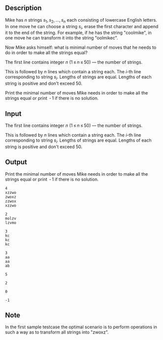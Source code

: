 ## Description

<div><p>Mike has <span class="tex-span"><i>n</i></span> strings <span class="tex-span"><i>s</i><sub class="lower-index">1</sub>, <i>s</i><sub class="lower-index">2</sub>, ..., <i>s</i><sub class="lower-index"><i>n</i></sub></span> each consisting of lowercase English letters. In one move he can choose a string <span class="tex-span"><i>s</i><sub class="lower-index"><i>i</i></sub></span>, erase the first character and append it to the end of the string. For example, if he has the string "<span class="tex-font-style-tt">coolmike</span>", in one move he can transform it into the string "<span class="tex-font-style-tt">oolmikec</span>".</p><p>Now Mike asks himself: what is minimal number of moves that he needs to do in order to make all the strings equal?</p></div><div class="input-specification"><p>The first line contains integer <span class="tex-span"><i>n</i></span> (<span class="tex-span">1 ≤ <i>n</i> ≤ 50</span>) — the number of strings.</p><p>This is followed by <span class="tex-span"><i>n</i></span> lines which contain a string each. The <span class="tex-span"><i>i</i></span>-th line corresponding to string <span class="tex-span"><i>s</i><sub class="lower-index"><i>i</i></sub></span>. Lengths of strings are equal. Lengths of each string is positive and don't exceed <span class="tex-span">50</span>.</p></div><div class="output-specification"><p>Print the minimal number of moves Mike needs in order to make all the strings equal or print <span class="tex-span"> - 1</span> if there is no solution.</p></div>

## Input

<p>The first line contains integer <span class="tex-span"><i>n</i></span> (<span class="tex-span">1 ≤ <i>n</i> ≤ 50</span>) — the number of strings.</p><p>This is followed by <span class="tex-span"><i>n</i></span> lines which contain a string each. The <span class="tex-span"><i>i</i></span>-th line corresponding to string <span class="tex-span"><i>s</i><sub class="lower-index"><i>i</i></sub></span>. Lengths of strings are equal. Lengths of each string is positive and don't exceed <span class="tex-span">50</span>.</p>

## Output

<p>Print the minimal number of moves Mike needs in order to make all the strings equal or print <span class="tex-span"> - 1</span> if there is no solution.</p>





```input1
4
xzzwo
zwoxz
zzwox
xzzwo

```




```input2
2
molzv
lzvmo

```




```input3
3
kc
kc
kc

```




```input4
3
aa
aa
ab

```




```output1
5

```




```output2
2

```




```output3
0

```




```output4
-1

```



## Note

<p>In the first sample testcase the optimal scenario is to perform operations in such a way as to transform all strings into "<span class="tex-font-style-tt">zwoxz</span>".</p>
